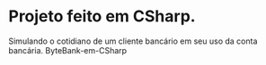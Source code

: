 # Projeto feito em CSharp. 
Simulando o cotidiano de um cliente bancário em seu uso da conta bancária.
ByteBank-em-CSharp
